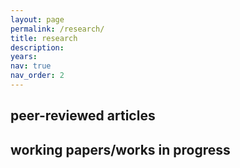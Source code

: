 ```yaml
---
layout: page
permalink: /research/
title: research
description:
years:
nav: true
nav_order: 2
---
```


<h2>peer-reviewed articles</h2>

<h2>working papers/works in progress</h2>
